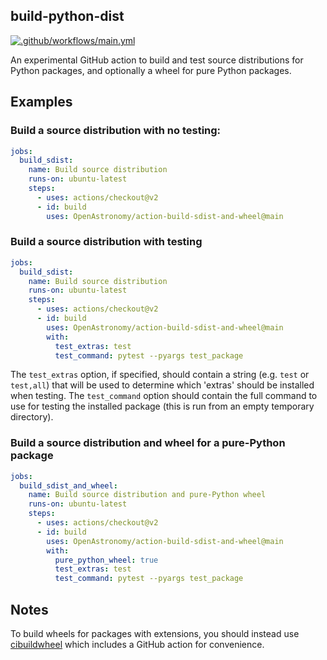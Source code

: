 ## build-python-dist

[![.github/workflows/main.yml](https://github.com/OpenAstronomy/action-build-sdist-and-wheel/actions/workflows/main.yml/badge.svg)](https://github.com/OpenAstronomy/action-build-sdist-and-wheel/actions/workflows/main.yml)

An experimental GitHub action to build and test source distributions for
Python packages, and optionally a wheel for pure Python packages.

## Examples

### Build a source distribution with no testing:

```yaml
jobs:
  build_sdist:
    name: Build source distribution
    runs-on: ubuntu-latest
    steps:
      - uses: actions/checkout@v2
      - id: build
        uses: OpenAstronomy/action-build-sdist-and-wheel@main
```

### Build a source distribution with testing

```yaml
jobs:
  build_sdist:
    name: Build source distribution
    runs-on: ubuntu-latest
    steps:
      - uses: actions/checkout@v2
      - id: build
        uses: OpenAstronomy/action-build-sdist-and-wheel@main
        with:
          test_extras: test
          test_command: pytest --pyargs test_package
```

The ``test_extras`` option, if specified, should contain a string (e.g. ``test`` or ``test,all``) that will be used to determine which 'extras' should be installed when testing. The ``test_command`` option should contain the full command to use for testing the installed package (this is run from an empty temporary directory).

### Build a source distribution and wheel for a pure-Python package

```yaml
jobs:
  build_sdist_and_wheel:
    name: Build source distribution and pure-Python wheel
    runs-on: ubuntu-latest
    steps:
      - uses: actions/checkout@v2
      - id: build
        uses: OpenAstronomy/action-build-sdist-and-wheel@main
        with:
          pure_python_wheel: true
          test_extras: test
          test_command: pytest --pyargs test_package
```

## Notes

To build wheels for packages with extensions, you should instead use
[cibuildwheel](https://github.com/pypa/cibuildwheel) which includes
a GitHub action for convenience.
